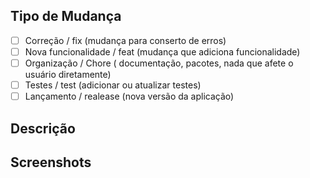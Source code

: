 ## Tipo de Mudança

- [ ] Correção / fix (mudança para conserto de erros)
- [ ] Nova funcionalidade / feat (mudança que adiciona funcionalidade)
- [ ] Organização / Chore ( documentação, pacotes, nada que afete o usuário diretamente)
- [ ] Testes / test (adicionar ou atualizar testes)
- [ ] Lançamento / realease (nova versão da aplicação)

## Descrição


## Screenshots 
